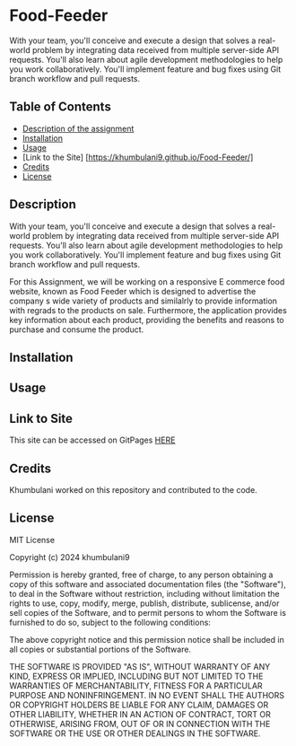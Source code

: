# Food-Feeder
With your team, you'll conceive and execute a design that solves a real-world problem by integrating data received from multiple server-side API requests. You'll also learn about agile development methodologies to help you work collaboratively. You'll implement feature and bug fixes using Git branch workflow and pull requests.

## Table of Contents

* [Description of the assignment](#description)
* [Installation](#installation)
* [Usage](#usage)
* [Link to the Site] [https://khumbulani9.github.io/Food-Feeder/]
* [Credits](#credits)
* [License](#license)

## Description
With your team, you'll conceive and execute a design that solves a real-world problem by integrating data received from multiple server-side API requests. You'll also learn about agile development methodologies to help you work collaboratively. You'll implement feature and bug fixes using Git branch workflow and pull requests. 

For this Assignment, we will be working on a responsive E commerce food website, known as Food Feeder which is designed to advertise the company s wide variety of products and similalrly to provide information with regrads to the products on sale. Furthermore, the application provides key information about each product, providing the benefits and reasons to purchase and consume the product. 

## Installation

## Usage

## Link to Site

This site can be accessed on GitPages [HERE]()

## Credits

Khumbulani worked on this repository and contributed to the code.
  

## License

MIT License

Copyright (c) 2024 khumbulani9

Permission is hereby granted, free of charge, to any person obtaining a copy
of this software and associated documentation files (the "Software"), to deal
in the Software without restriction, including without limitation the rights
to use, copy, modify, merge, publish, distribute, sublicense, and/or sell
copies of the Software, and to permit persons to whom the Software is
furnished to do so, subject to the following conditions:

The above copyright notice and this permission notice shall be included in all
copies or substantial portions of the Software.

THE SOFTWARE IS PROVIDED "AS IS", WITHOUT WARRANTY OF ANY KIND, EXPRESS OR
IMPLIED, INCLUDING BUT NOT LIMITED TO THE WARRANTIES OF MERCHANTABILITY,
FITNESS FOR A PARTICULAR PURPOSE AND NONINFRINGEMENT. IN NO EVENT SHALL THE
AUTHORS OR COPYRIGHT HOLDERS BE LIABLE FOR ANY CLAIM, DAMAGES OR OTHER
LIABILITY, WHETHER IN AN ACTION OF CONTRACT, TORT OR OTHERWISE, ARISING FROM,
OUT OF OR IN CONNECTION WITH THE SOFTWARE OR THE USE OR OTHER DEALINGS IN THE
SOFTWARE.


